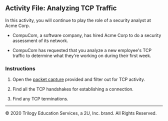 ## Activity File: Analyzing TCP Traffic

In this activity, you will continue to play the role of a security analyst at Acme Corp.

- CompuCom, a software company, has hired Acme Corp to do a security assessment of its network.

- CompuCom has requested that you analyze a new employee's TCP traffic to determine what they're working on during their first week.

### Instructions

1.  Open the [packet capture](../../../Resources/packetcapTCPclass.pcapng) provided and filter out for TCP activity.
   
2. Find all the TCP handshakes for establishing a connection.
   
3. Find any TCP terminations.
   
---
© 2020 Trilogy Education Services, a 2U, Inc. brand. All Rights Reserved.

